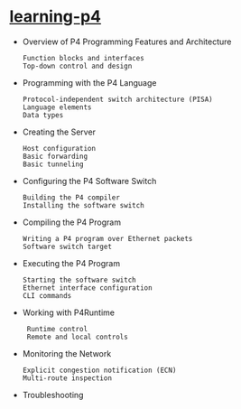 # [learning-p4](https://p4.org/)

- Overview of P4 Programming Features and Architecture

      Function blocks and interfaces
      Top-down control and design
      
- Programming with the P4 Language

      Protocol-independent switch architecture (PISA)
      Language elements
      Data types

- Creating the Server

      Host configuration
      Basic forwarding
      Basic tunneling
      
- Configuring the P4 Software Switch

      Building the P4 compiler
      Installing the software switch

- Compiling the P4 Program

      Writing a P4 program over Ethernet packets
      Software switch target

- Executing the P4 Program

      Starting the software switch
      Ethernet interface configuration
      CLI commands
     
- Working with P4Runtime

       Runtime control
       Remote and local controls
      
- Monitoring the Network

      Explicit congestion notification (ECN)
      Multi-route inspection
      
- Troubleshooting


